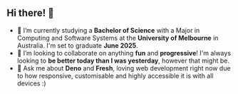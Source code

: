 ## Hi there! 👋

- 🌱 I’m currently studying a **Bachelor of Science** with a Major in Computing and Software Systems at the **University of Melbourne** in Australia. I'm set to graduate **June 2025**.
- 👯 I’m looking to collaborate on anything **fun** and **progressive**! I'm always looking to **be better today than I was yesterday**, however that might be.
- 💬 Ask me about **Deno** and **Fresh**, loving web development right now due to how responsive, customisable and highly accessible it is with all devices :)
